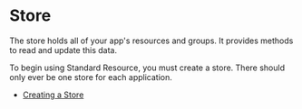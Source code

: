 # Store

The store holds all of your app's resources and groups. It provides methods to read and update
this data.

To begin using Standard Resource, you must create a store. There should only ever be one store
for each application.

* [Creating a Store](creating-a-store.md)
